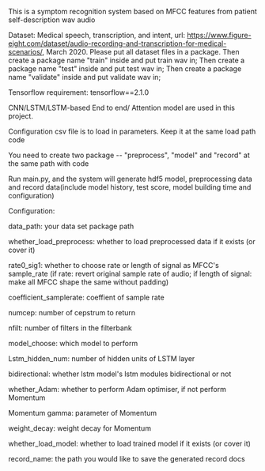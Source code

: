 This is a symptom recognition system based on MFCC features from patient self-description wav audio

Dataset: Medical speech, transcription, and intent, url: https://www.figure-eight.com/dataset/audio-recording-and-transcription-for-medical-scenarios/, March 2020.
Please put all dataset files in a package. Then create a package name "train" inside and put train wav in; Then create a package name "test" inside and put test wav in; Then create a package name "validate" inside and put validate wav in;

Tensorflow requirement: tensorflow==2.1.0

CNN/LSTM/LSTM-based End to end/ Attention model are used in this project.

Configuration csv file is to load in parameters. Keep it at the same load path code

You need to create two package -- "preprocess", "model" and "record" at the same path with code

Run main.py, and the system will generate hdf5 model, preprocessing data and record data(include model history, test score, model building time and configuration)


Configuration:

data_path: your data set package path 

whether_load_preprocess: whether to load preprocessed data if it exists (or cover it)

rate0_sig1: whether to choose rate or length of signal as MFCC's sample_rate
            (if rate: revert original sample rate of audio; if length of signal: make all MFCC shape the same without padding)
                           
coefficient_samplerate: coeffient of sample rate

numcep: number of cepstrum to return

nfilt: number of filters in the filterbank

model_choose: which model to perform

Lstm_hidden_num: number of hidden units of LSTM layer

bidirectional: whether lstm model's lstm modules bidirectional or not

whether_Adam: whether to perform Adam optimiser, if not perform Momentum

Momentum gamma: parameter of Momentum

weight_decay: weight decay for Momentum

whether_load_model: whether to load trained model if it exists (or cover it)

record_name: the path you would like to save the generated record docs
